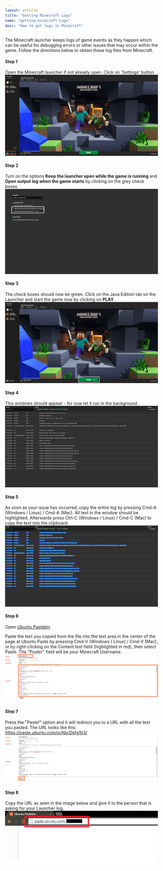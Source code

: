 ```yaml
---
layout: article
title: "Getting Minecraft Logs"
name: "getting-minecraft-Logs"
desc: "How to get logs in Minecraft"
---
```


The Minecraft launcher keeps logs of game events as they happen which can be useful for debugging errors or other issues that may occur within the game. Follow the directions below to obtain these log files from Minecraft.

#### Step 1
Open the Minecraft launcher if not already open. Click on 'Settings' button.
![Screenshot step 1](/static/images/help/guides/getting-minecraft-logs/log-step1.png)


#### Step 2
Turn on the options **Keep the launcher open while the game is running** and **Open output log when the game starts** by clicking on the grey check boxes.
![Screenshot step 2](/static/images/help/guides/getting-minecraft-logs/log-step2.png)

#### Step 3
The check boxes should now be green. Click on the Java Edition tab on the Launcher and start the game now by clicking on **PLAY**.
![Screenshot step 3](/static/images/help/guides/getting-minecraft-logs/log-step3.png)

#### Step 4
This windows should appear - for now let it run in the background.
![Screenshot step 4](/static/images/help/guides/getting-minecraft-logs/log-step4.png)

#### Step 5
As soon as your issue has occurred, copy the entire log by pressing Cmd-A (Windows / Linux) / Cmd-A (Mac). All text in the window should be highlighted. Afterwards press Ctrl-C (Windows / Linux) / Cmd-C (Mac) to copy the text into the clipboard. 
![Screenshot step 5](/static/images/help/guides/getting-minecraft-logs/log-step5.png)

#### Step 6
Open [Ubuntu Pastebin](https://paste.ubuntu.com)

Paste the text you copied from the file into the text area in the center of the page at Ubuntu Paste by pressing Cmd-V (Windows / Linux) / Cmd-V (Mac), or by right-clicking on the Content text field (highlighted in red), then select Paste. The "Poster" field will be your Minecraft Username. 
![Screenshot step 6](/static/images/help/guides/getting-minecraft-logs/log-step6.png)

#### Step 7
Press the "Paste!" option and it will redirect you to a URL with all the text you pasted. The URL looks like this: https://paste.ubuntu.com/p/AbcDefg1h3/
![Screenshot step 7](/static/images/help/guides/getting-minecraft-logs/log-step7.png)

#### Step 8
Copy the URL as seen in the image below and give it to the person that is asking for your Launcher log.  
![Screenshot step 8](/static/images/help/guides/getting-minecraft-logs/log-step8.png)

